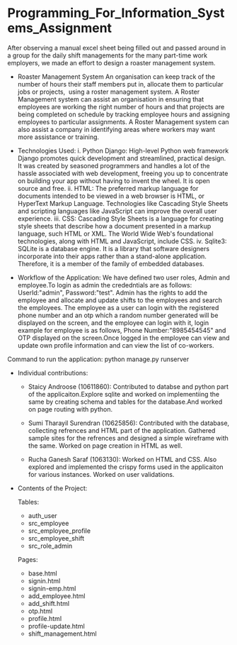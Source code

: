 # Programming_For_Information_Systems_Assignment
After observing a manual excel sheet being filled out and passed around in a group for the daily shift managements for the many part-time work employers, we made an effort to design a roaster management system.

- Roaster Management System
  An organisation can keep track of the number of hours their staff members put in, allocate them to particular jobs or projects,  using a roster management system. A Roster Management system can assist an organisation in ensuring that employees are working the right number of hours and that projects are being completed on schedule by tracking employee hours and assigning employees to particular assignments. A Roster Management system can also assist a company in identifying areas where workers may want more assistance or training.

- Technologies Used:
  i. Python Django: High-level Python web framework Django promotes quick development and streamlined, practical design. It was created by seasoned programmers   and handles a lot of the hassle associated with web development, freeing you up to concentrate on building your app without having to invent the wheel. It is   open source and free.
  ii. HTML: The preferred markup language for documents intended to be viewed in a web browser is HTML, or HyperText Markup Language. Technologies like           Cascading Style Sheets and scripting languages like JavaScript can improve the overall user experience.
  iii. CSS: Cascading Style Sheets is a language for creating style sheets that describe how a document presented in a markup language, such HTML or XML. The     World Wide Web's foundational technologies, along with HTML and JavaScript, include CSS.
  iv. Sqlite3:  SQLite is a database engine. It is a library that software designers incorporate into their apps rather than a stand-alone application.           Therefore, it is a member of the family of embedded databases.
  
- Workflow of the Application:
    We have defined two user roles, Admin and employee.To login as admin the crededntials are as follows: UserId:"admin", Password:"test". Admin has the        rights to add the employee and allocate and update shifts to the employees and search the employees.
    The employee as a user can login with the registered phone number and an otp which a random number generated will be displayed on the screen, and the         employee can login with it, login example for employee is as follows, Phone Number:"8985454545" and OTP displayed on the screen.Once logged in the           employee can view and update own profile information and can view the list of co-workers. 

Command to run the application: python manage.py runserver

- Individual contributions:

  - Staicy Androose (10611860): Contributed to databse and python part of the applicaiton.Explore sqlite and worked on implementiing the same by creating         schema and tables for the database.And worked on page routing with python.

  - Sumi Tharayil Surendran (10625856): Contributed with the database, collecting refrences and HTML part of the application. Gathered sample sites for the       refrences and designed a simple wireframe with the same. Worked on page creation in HTML as well.

  - Rucha Ganesh Saraf (1063130): Worked on HTML and CSS. Also explored and implemented the crispy forms used in the applicaiton for various instances.           Worked on user validations.

- Contents of the Project:

  Tables:
    - auth_user
    - src_employee
    - src_employee_profile
    - src_employee_shift
    - src_role_admin
    
   Pages:
    - base.html
    - signin.html
    - signin-emp.html
    - add_employee.html
    - add_shift.html
    - otp.html
    - profile.html
    - profile-update.html
    - shift_management.html
    


